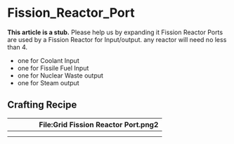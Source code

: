 # Fission_Reactor_Port

**This article is a stub.**
Please help us by expanding it Fission Reactor Ports are used by a Fission Reactor for Input/output. any reactor will need no less than 4.

- one for Coolant Input
- one for Fissile Fuel Input
- one for Nuclear Waste output
- one for Steam output

## Crafting Recipe

|  |  |  |  | File:Grid Fission Reactor Port.png2 |
| --- | --- | --- | --- | --- |
|  |  |  |  |  |
|  |  |  |  |  |